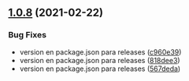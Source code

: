 ## [1.0.8](https://github.com/orlandobrea/dashboard-migracion-sips-be/compare/v1.0.7...v1.0.8) (2021-02-22)


### Bug Fixes

* version en package.json para releases ([c960e39](https://github.com/orlandobrea/dashboard-migracion-sips-be/commit/c960e395f963d32f3806c3ecb77a21e17943542b))
* version en package.json para releases ([818dee3](https://github.com/orlandobrea/dashboard-migracion-sips-be/commit/818dee391179ae2af3be2e1821ef0fd71a9692ef))
* version en package.json para releases ([567deda](https://github.com/orlandobrea/dashboard-migracion-sips-be/commit/567deda967de964a604a5055bbdd739219a366d9))

